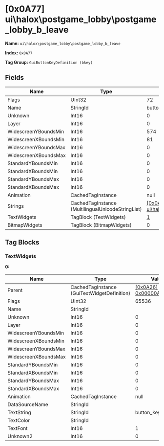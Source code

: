 # [0x0A77] ui\halox\postgame_lobby\postgame_lobby_b_leave

**Name:** ```ui\halox\postgame_lobby\postgame_lobby_b_leave```

**Index:** ```0x0A77```

**Tag Group:** ```GuiButtonKeyDefinition (bkey)```

## Fields

Name	| Type	| Value
---	|---	|---	|
Flags	|UInt32	|72
Name	|StringId	|button_key_b_leave
Unknown	|Int16	|0
Layer	|Int16	|0
WidescreenYBoundsMin	|Int16	|574
WidescreenXBoundsMin	|Int16	|81
WidescreenYBoundsMax	|Int16	|0
WidescreenXBoundsMax	|Int16	|0
StandardYBoundsMin	|Int16	|0
StandardXBoundsMin	|Int16	|0
StandardYBoundsMax	|Int16	|0
StandardXBoundsMax	|Int16	|0
Animation	|CachedTagInstance	|null
Strings	|CachedTagInstance (MultilingualUnicodeStringList)	|[[0x0A6F] ui\halox\postgame_lobby\strings](../MultilingualUnicodeStringList/0A6F.md)
TextWidgets	|TagBlock (TextWidgets)	|[1](#textwidgets)
BitmapWidgets	|TagBlock (BitmapWidgets)	|0


## Tag Blocks

### TextWidgets

**0:**

Name	| Type	| Value
---	|---	|---	|
Parent	|CachedTagInstance (GuiTextWidgetDefinition)	|[[0x0A26] 0x00000A26](../GuiTextWidgetDefinition/0A26.md)
Flags	|UInt32	|65536
Name	|StringId	|
Unknown	|Int16	|0
Layer	|Int16	|0
WidescreenYBoundsMin	|Int16	|0
WidescreenXBoundsMin	|Int16	|0
WidescreenYBoundsMax	|Int16	|0
WidescreenXBoundsMax	|Int16	|0
StandardYBoundsMin	|Int16	|0
StandardXBoundsMin	|Int16	|0
StandardYBoundsMax	|Int16	|0
StandardXBoundsMax	|Int16	|0
Animation	|CachedTagInstance	|null
DataSourceName	|StringId	|
TextString	|StringId	|button_key_b_leave
TextColor	|StringId	|
TextFont	|Int16	|1
Unknown2	|Int16	|0


